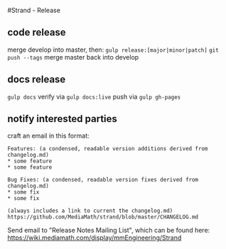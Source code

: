#Strand - Release

## code release
merge develop into master, then:
`gulp release:[major|minor|patch]`
`git push --tags`
merge master back into develop

## docs release
`gulp docs`
verify via 
`gulp docs:live`
push via
`gulp gh-pages`

## notify interested parties

craft an email in this format:

```
Features: (a condensed, readable version additions derived from changelog.md)
* some feature
* some feature

Bug Fixes: (a condensed, readable version fixes derived from changelog.md)
* some fix
* some fix

(always includes a link to current the changelog.md)
https://github.com/MediaMath/strand/blob/master/CHANGELOG.md
```

Send email to "Release Notes Mailing List", which can be found here:
https://wiki.mediamath.com/display/mmEngineering/Strand